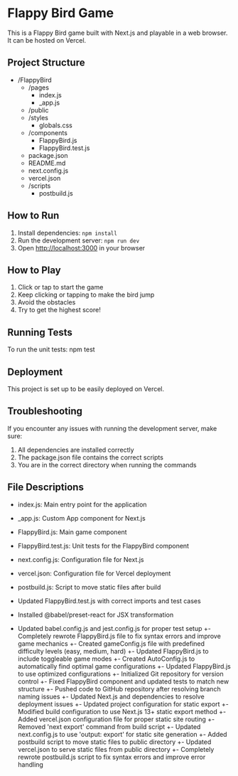 # Flappy Bird Game

This is a Flappy Bird game built with Next.js and playable in a web browser. It can be hosted on Vercel.

## Project Structure

- /FlappyBird
  - /pages
    - index.js
    - _app.js
  - /public
  - /styles
    - globals.css
  - /components
    - FlappyBird.js
    - FlappyBird.test.js
  - package.json
  - README.md
  - next.config.js
  - vercel.json
  - /scripts
    - postbuild.js

## How to Run

1. Install dependencies: 
   `
   npm install
   `
2. Run the development server: 
   `
   npm run dev
   `
3. Open [http://localhost:3000](http://localhost:3000) in your browser

## How to Play

1. Click or tap to start the game
2. Keep clicking or tapping to make the bird jump
3. Avoid the obstacles
4. Try to get the highest score!

## Running Tests

To run the unit tests:
npm test

## Deployment

This project is set up to be easily deployed on Vercel.

## Troubleshooting

If you encounter any issues with running the development server, make sure:
1. All dependencies are installed correctly
2. The package.json file contains the correct scripts
3. You are in the correct directory when running the commands

## File Descriptions

- index.js: Main entry point for the application
- _app.js: Custom App component for Next.js
- FlappyBird.js: Main game component
- FlappyBird.test.js: Unit tests for the FlappyBird component
- next.config.js: Configuration file for Next.js
- vercel.json: Configuration file for Vercel deployment
- postbuild.js: Script to move static files after build

- Updated FlappyBird.test.js with correct imports and test cases
- Installed @babel/preset-react for JSX transformation
- Updated babel.config.js and jest.config.js for proper test setup
+- Completely rewrote FlappyBird.js file to fix syntax errors and improve game mechanics
+- Created gameConfig.js file with predefined difficulty levels (easy, medium, hard)
+- Updated FlappyBird.js to include toggleable game modes
+- Created AutoConfig.js to automatically find optimal game configurations
+- Updated FlappyBird.js to use optimized configurations
+- Initialized Git repository for version control
+- Fixed FlappyBird component and updated tests to match new structure
+- Pushed code to GitHub repository after resolving branch naming issues
+- Updated Next.js and dependencies to resolve deployment issues
+- Updated project configuration for static export
+- Modified build configuration to use Next.js 13+ static export method
+- Added vercel.json configuration file for proper static site routing
+- Removed 'next export' command from build script
+- Updated next.config.js to use 'output: export' for static site generation
+- Added postbuild script to move static files to public directory
+- Updated vercel.json to serve static files from public directory
+- Completely rewrote postbuild.js script to fix syntax errors and improve error handling
